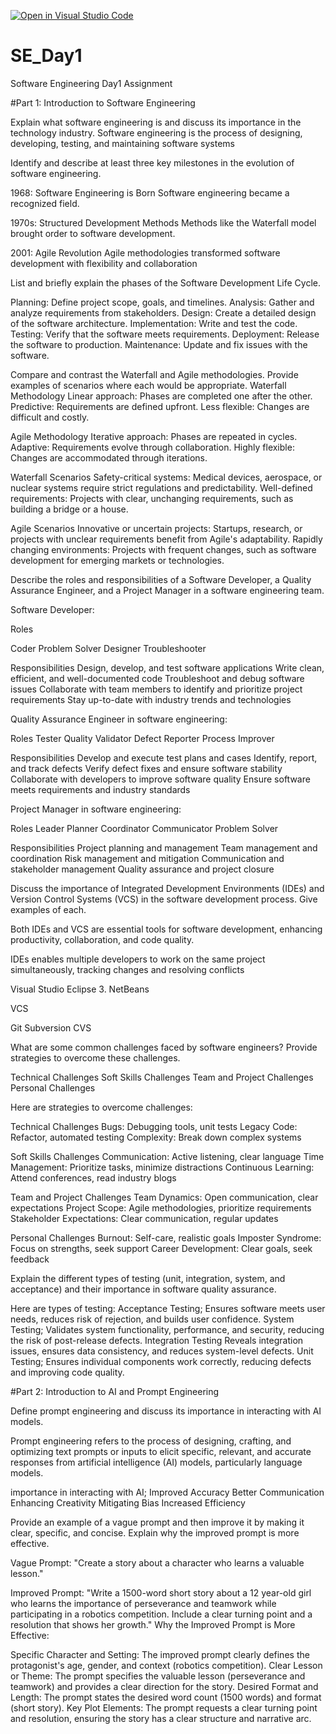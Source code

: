 [![Open in Visual Studio Code](https://classroom.github.com/assets/open-in-vscode-2e0aaae1b6195c2367325f4f02e2d04e9abb55f0b24a779b69b11b9e10269abc.svg)](https://classroom.github.com/online_ide?assignment_repo_id=18366729&assignment_repo_type=AssignmentRepo)
# SE_Day1
Software Engineering Day1 Assignment

#Part 1: Introduction to Software Engineering

Explain what software engineering is and discuss its importance in the technology industry. Software engineering is the process of designing, developing, testing, and maintaining software systems

Identify and describe at least three key milestones in the evolution of software engineering.

1968: Software Engineering is Born Software engineering became a recognized field.

1970s: Structured Development Methods Methods like the Waterfall model brought order to software development.

2001: Agile Revolution Agile methodologies transformed software development with flexibility and collaboration

List and briefly explain the phases of the Software Development Life Cycle.

Planning: Define project scope, goals, and timelines. Analysis: Gather and analyze requirements from stakeholders. Design: Create a detailed design of the software architecture. Implementation: Write and test the code. Testing: Verify that the software meets requirements. Deployment: Release the software to production. Maintenance: Update and fix issues with the software.

Compare and contrast the Waterfall and Agile methodologies. Provide examples of scenarios where each would be appropriate. Waterfall Methodology Linear approach: Phases are completed one after the other. Predictive: Requirements are defined upfront. Less flexible: Changes are difficult and costly.

Agile Methodology Iterative approach: Phases are repeated in cycles. Adaptive: Requirements evolve through collaboration. Highly flexible: Changes are accommodated through iterations.

Waterfall Scenarios Safety-critical systems: Medical devices, aerospace, or nuclear systems require strict regulations and predictability. Well-defined requirements: Projects with clear, unchanging requirements, such as building a bridge or a house.

Agile Scenarios Innovative or uncertain projects: Startups, research, or projects with unclear requirements benefit from Agile's adaptability. Rapidly changing environments: Projects with frequent changes, such as software development for emerging markets or technologies.

Describe the roles and responsibilities of a Software Developer, a Quality Assurance Engineer, and a Project Manager in a software engineering team.

Software Developer:

Roles

Coder Problem Solver Designer Troubleshooter

Responsibilities Design, develop, and test software applications Write clean, efficient, and well-documented code Troubleshoot and debug software issues Collaborate with team members to identify and prioritize project requirements Stay up-to-date with industry trends and technologies

Quality Assurance Engineer in software engineering:

Roles Tester Quality Validator Defect Reporter Process Improver

Responsibilities Develop and execute test plans and cases Identify, report, and track defects Verify defect fixes and ensure software stability Collaborate with developers to improve software quality Ensure software meets requirements and industry standards

Project Manager in software engineering:

Roles Leader Planner Coordinator Communicator Problem Solver

Responsibilities Project planning and management Team management and coordination Risk management and mitigation Communication and stakeholder management Quality assurance and project closure

Discuss the importance of Integrated Development Environments (IDEs) and Version Control Systems (VCS) in the software development process. Give examples of each.

Both IDEs and VCS are essential tools for software development, enhancing productivity, collaboration, and code quality.

IDEs enables multiple developers to work on the same project simultaneously, tracking changes and resolving conflicts

Visual Studio Eclipse 3. NetBeans

VCS

Git Subversion CVS

What are some common challenges faced by software engineers? Provide strategies to overcome these challenges.

Technical Challenges Soft Skills Challenges Team and Project Challenges Personal Challenges

Here are strategies to overcome challenges:

Technical Challenges Bugs: Debugging tools, unit tests Legacy Code: Refactor, automated testing Complexity: Break down complex systems

Soft Skills Challenges Communication: Active listening, clear language Time Management: Prioritize tasks, minimize distractions Continuous Learning: Attend conferences, read industry blogs

Team and Project Challenges Team Dynamics: Open communication, clear expectations Project Scope: Agile methodologies, prioritize requirements Stakeholder Expectations: Clear communication, regular updates

Personal Challenges Burnout: Self-care, realistic goals Imposter Syndrome: Focus on strengths, seek support Career Development: Clear goals, seek feedback

Explain the different types of testing (unit, integration, system, and acceptance) and their importance in software quality assurance.

Here are types of testing: Acceptance Testing; Ensures software meets user needs, reduces risk of rejection, and builds user confidence. System Testing; Validates system functionality, performance, and security, reducing the risk of post-release defects. Integration Testing Reveals integration issues, ensures data consistency, and reduces system-level defects. Unit Testing; Ensures individual components work correctly, reducing defects and improving code quality.

#Part 2: Introduction to AI and Prompt Engineering

Define prompt engineering and discuss its importance in interacting with AI models.

Prompt engineering refers to the process of designing, crafting, and optimizing text prompts or inputs to elicit specific, relevant, and accurate responses from artificial intelligence (AI) models, particularly language models.

importance in interacting with AI; Improved Accuracy Better Communication Enhancing Creativity Mitigating Bias Increased Efficiency

Provide an example of a vague prompt and then improve it by making it clear, specific, and concise. Explain why the improved prompt is more effective.

Vague Prompt: "Create a story about a character who learns a valuable lesson."

Improved Prompt: "Write a 1500-word short story about a 12 year-old girl who learns the importance of perseverance and teamwork while participating in a robotics competition. Include a clear turning point and a resolution that shows her growth." Why the Improved Prompt is More Effective:

Specific Character and Setting: The improved prompt clearly defines the protagonist's age, gender, and context (robotics competition). Clear Lesson or Theme: The prompt specifies the valuable lesson (perseverance and teamwork) and provides a clear direction for the story. Desired Format and Length: The prompt states the desired word count (1500 words) and format (short story). Key Plot Elements: The prompt requests a clear turning point and resolution, ensuring the story has a clear structure and narrative arc.
